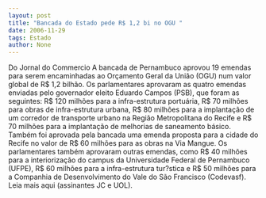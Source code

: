 ```yaml
---
layout: post
title: "Bancada do Estado pede R$ 1,2 bi no OGU "
date: 2006-11-29
tags: Estado
author: None
---
```

Do Jornal do Commercio
A bancada de Pernambuco aprovou 19 emendas para serem encaminhadas ao Orçamento Geral da União (OGU) num valor global de R$ 1,2 bilhão. Os parlamentares aprovaram as quatro emendas enviadas pelo governador eleito Eduardo Campos (PSB), que foram as seguintes: R$ 120 milhões para a infra-estrutura portuária, R$ 70 milhões para obras de infra-estrutura urbana, R$ 80 milhões para a implantação de um corredor de transporte urbano na Região Metropolitana do Recife e R$ 70 milhões para a implantação de melhorias de saneamento básico. 
Também foi aprovada pela bancada uma emenda proposta para a cidade do Recife no valor de R$ 60 milhões para as obras na Via Mangue. Os parlamentares também aprovaram outras emendas, como R$ 40 milhões para a interiorização do campus da Universidade Federal de Pernambuco (UFPE), R$ 60 milhões para a infra-estrutura tur?stica e R$ 50 milhões para a Companhia de Desenvolvimento do Vale do São Francisco (Codevasf).
Leia mais aqui (assinantes JC e UOL). 